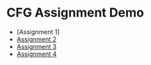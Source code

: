 # CFG Assignment Demo

- [Assignment 1]
- [Assignment 2](./assignment2)
- [Assignment 3](./assignment3)
- [Assignment 4](./assignment4)
